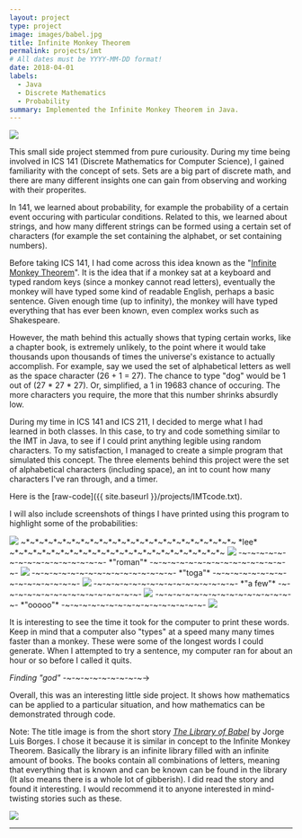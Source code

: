 ```yaml
---
layout: project
type: project
image: images/babel.jpg
title: Infinite Monkey Theorem
permalink: projects/imt
# All dates must be YYYY-MM-DD format!
date: 2018-04-01
labels:
  - Java
  - Discrete Mathematics
  - Probability
summary: Implemented the Infinite Monkey Theorem in Java.
---
```


<img class="ui medium right floated rounded image" src="../images/monkey.jpg">

This small side project stemmed from pure curiousity. During my time being involved in ICS 141 (Discrete Mathematics for Computer Science), I gained familiarity with the concept of sets. Sets are a big part of discrete math, and there are many different insights one can gain from observing and working with their properites. 

In 141, we learned about probability, for example the probability of a certain event occuring with particular conditions. Related to this, we learned about strings, and how many different strings can be formed using a certain set of characters (for example the set containing the alphabet, or set containing numbers). 

Before taking ICS 141, I had come across this idea known as the "[Infinite Monkey Theorem](https://en.wikipedia.org/wiki/Infinite_monkey_theorem)". It is the idea that if a monkey sat at a keyboard and typed random keys (since a monkey cannot read letters), eventually the monkey will have typed some kind of readable English, perhaps a basic sentence. Given enough time (up to infinity), the monkey will have typed everything that has ever been known, even complex works such as Shakespeare. 

However, the math behind this actually shows that typing certain works, like a chapter book, is extremely unlikely, to the point where it would take thousands upon thousands of times the universe's existance to actually accomplish. For example, say we used the set of alphabetical letters as well as the space character (26 + 1 = 27). The chance to type "dog" would be 1 out of (27 * 27 * 27). Or, simplified, a 1 in 19683 chance of occuring. The more characters you require, the more that this number shrinks absurdly low. 

During my time in ICS 141 and ICS 211, I decided to merge what I had learned in both classes. In this case, to try and code something similar to the IMT in Java, to see if I could print anything legible using random characters. To my satisfaction, I managed to create a simple program that simulated this concept. The three elements behind this project were the set of alphabetical characters (including space), an int to count how many characters I've ran through, and a timer.

Here is the [raw-code]({{ site.baseurl }}/projects/IMTcode.txt).

I will also include screenshots of things I have printed using this program to highlight some of the probabilities:


  <img class="ui image" src="../images/lee.png">
  ~*~*~*~*~*~*~*~*~*~*~*~*~*~*~*~*~*~*~*~*~*~*~*~ *lee* ~*~*~*~*~*~*~*~*~*~*~*~*~*~*~*~*~*~*~*~*~*~*~*~
  
  <img class="ui image" src="../images/roman.png">
  -~-~-~-~-~-~-~-~-~-~-~-~-~-~-~-~- *"roman"* -~-~-~-~-~-~-~-~-~-~-~-~-~-~-~-~-
  
  <img class="ui image" src="../images/toga.png">
  -~-~-~-~-~-~-~-~-~-~-~-~-~-~-~-~- *"toga"* -~-~-~-~-~-~-~-~-~-~-~-~-~-~-~-~-
  
  <img class="ui image" src="../images/a few.png">
  -~-~-~-~-~-~-~-~-~-~-~-~-~-~-~-~- *"a few"* -~-~-~-~-~-~-~-~-~-~-~-~-~-~-~-~-
  
  <img class="ui image" src="../images/ooooo.png">
  -~-~-~-~-~-~-~-~-~-~-~-~-~-~-~-~- *"ooooo"* -~-~-~-~-~-~-~-~-~-~-~-~-~-~-~-~-
  
  
<img class="ui medium right floated rounded image" src="../images/godsearch.gif">


It is interesting to see the time it took for the computer to print these words. Keep in mind that a computer also "types" at a speed many many times faster than a monkey. These were some of the longest words I could generate. When I attempted to try a sentence, my computer ran for about an hour or so before I called it quits. 

*Finding "god"* -~-~-~-~-~-~-~-~-~->

Overall, this was an interesting little side project. It shows how mathematics can be applied to a particular situation, and how mathematics can be demonstrated through code.

Note: The title image is from the short story *[The Library of Babel](https://maskofreason.files.wordpress.com/2011/02/the-library-of-babel-by-jorge-luis-borges.pdf)* by Jorge Luis Borges. I chose it because it is similar in concept to the Infinite Monkey Theorem. Basically the library is an infinite library filled with an infinite amount of books. The books contain all combinations of letters, meaning that everything that is known and can be known can be found in the library (It also means there is a whole lot of gibberish). I did read the story and found it interesting. I would recommend it to anyone interested in mind-twisting stories such as these.


<img class="ui floated rounded image" src="../images/library.jpg">
 

_____________________________________________________________________________________






